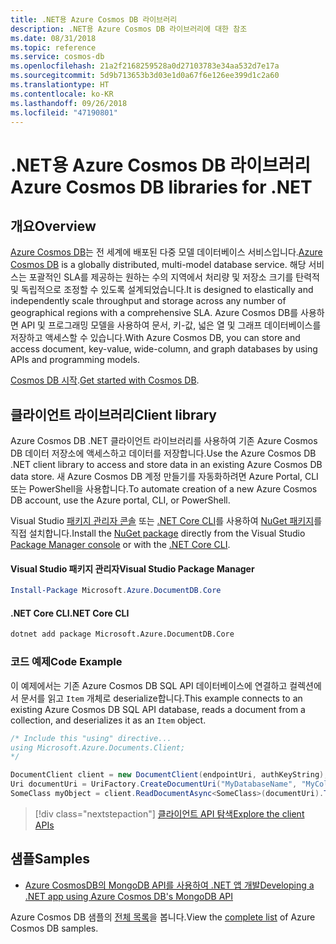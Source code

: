 ```yaml
---
title: .NET용 Azure Cosmos DB 라이브러리
description: .NET용 Azure Cosmos DB 라이브러리에 대한 참조
ms.date: 08/31/2018
ms.topic: reference
ms.service: cosmos-db
ms.openlocfilehash: 21a2f2168259528a0d27103783e34aa532d7e17a
ms.sourcegitcommit: 5d9b713653b3d03e1d0a67f6e126ee399d1c2a60
ms.translationtype: HT
ms.contentlocale: ko-KR
ms.lasthandoff: 09/26/2018
ms.locfileid: "47190801"
---
```

# <a name="azure-cosmos-db-libraries-for-net"></a><span data-ttu-id="a6cfb-103">.NET용 Azure Cosmos DB 라이브러리</span><span class="sxs-lookup"><span data-stu-id="a6cfb-103">Azure Cosmos DB libraries for .NET</span></span>

## <a name="overview"></a><span data-ttu-id="a6cfb-104">개요</span><span class="sxs-lookup"><span data-stu-id="a6cfb-104">Overview</span></span>

<span data-ttu-id="a6cfb-105">[Azure Cosmos DB](https://docs.microsoft.com/azure/cosmos-db/introduction)는 전 세계에 배포된 다중 모델 데이터베이스 서비스입니다.</span><span class="sxs-lookup"><span data-stu-id="a6cfb-105">[Azure Cosmos DB](https://docs.microsoft.com/azure/cosmos-db/introduction) is a globally distributed, multi-model database service.</span></span> <span data-ttu-id="a6cfb-106">해당 서비스는 포괄적인 SLA를 제공하는 원하는 수의 지역에서 처리량 및 저장소 크기를 탄력적 및 독립적으로 조정할 수 있도록 설계되었습니다.</span><span class="sxs-lookup"><span data-stu-id="a6cfb-106">It is designed to elastically and independently scale throughput and storage across any number of geographical regions with a comprehensive SLA.</span></span> <span data-ttu-id="a6cfb-107">Azure Cosmos DB를 사용하면 API 및 프로그래밍 모델을 사용하여 문서, 키-값, 넓은 열 및 그래프 데이터베이스를 저장하고 액세스할 수 있습니다.</span><span class="sxs-lookup"><span data-stu-id="a6cfb-107">With Azure Cosmos DB, you can store and access document, key-value, wide-column, and graph databases by using APIs and programming models.</span></span> 

<span data-ttu-id="a6cfb-108">[Cosmos DB 시작](https://docs.microsoft.com/azure/cosmos-db/create-sql-api-dotnet).</span><span class="sxs-lookup"><span data-stu-id="a6cfb-108">[Get started with Cosmos DB](https://docs.microsoft.com/azure/cosmos-db/create-sql-api-dotnet).</span></span>

## <a name="client-library"></a><span data-ttu-id="a6cfb-109">클라이언트 라이브러리</span><span class="sxs-lookup"><span data-stu-id="a6cfb-109">Client library</span></span>

<span data-ttu-id="a6cfb-110">Azure Cosmos DB .NET 클라이언트 라이브러리를 사용하여 기존 Azure Cosmos DB 데이터 저장소에 액세스하고 데이터를 저장합니다.</span><span class="sxs-lookup"><span data-stu-id="a6cfb-110">Use the Azure Cosmos DB .NET client library to access and store data in an existing Azure Cosmos DB data store.</span></span> <span data-ttu-id="a6cfb-111">새 Azure Cosmos DB 계정 만들기를 자동화하려면 Azure Portal, CLI 또는 PowerShell을 사용합니다.</span><span class="sxs-lookup"><span data-stu-id="a6cfb-111">To automate creation of a new Azure Cosmos DB account, use the Azure portal, CLI, or PowerShell.</span></span>

<span data-ttu-id="a6cfb-112">Visual Studio [패키지 관리자 콘솔][PackageManager] 또는 [.NET Core CLI][DotNetCLI]를 사용하여 [NuGet 패키지](https://www.nuget.org/packages/Microsoft.Azure.DocumentDB.Core)를 직접 설치합니다.</span><span class="sxs-lookup"><span data-stu-id="a6cfb-112">Install the [NuGet package](https://www.nuget.org/packages/Microsoft.Azure.DocumentDB.Core) directly from the Visual Studio [Package Manager console][PackageManager] or with the [.NET Core CLI][DotNetCLI].</span></span>

#### <a name="visual-studio-package-manager"></a><span data-ttu-id="a6cfb-113">Visual Studio 패키지 관리자</span><span class="sxs-lookup"><span data-stu-id="a6cfb-113">Visual Studio Package Manager</span></span>

```powershell
Install-Package Microsoft.Azure.DocumentDB.Core
```

#### <a name="net-core-cli"></a><span data-ttu-id="a6cfb-114">.NET Core CLI</span><span class="sxs-lookup"><span data-stu-id="a6cfb-114">.NET Core CLI</span></span>

```bash
dotnet add package Microsoft.Azure.DocumentDB.Core
```

### <a name="code-example"></a><span data-ttu-id="a6cfb-115">코드 예제</span><span class="sxs-lookup"><span data-stu-id="a6cfb-115">Code Example</span></span>

<span data-ttu-id="a6cfb-116">이 예제에서는 기존 Azure Cosmos DB SQL API 데이터베이스에 연결하고 컬렉션에서 문서를 읽고 `Item` 개체로 deserialize합니다.</span><span class="sxs-lookup"><span data-stu-id="a6cfb-116">This example connects to an existing Azure Cosmos DB SQL API database, reads a document from a collection, and deserializes it as an `Item` object.</span></span>   

```csharp
/* Include this "using" directive...
using Microsoft.Azure.Documents.Client;
*/

DocumentClient client = new DocumentClient(endpointUri, authKeyString);
Uri documentUri = UriFactory.CreateDocumentUri("MyDatabaseName", "MyCollectionName", "DocumentId");
SomeClass myObject = client.ReadDocumentAsync<SomeClass>(documentUri).ToString();
```

> [!div class="nextstepaction"]
> [<span data-ttu-id="a6cfb-117">클라이언트 API 탐색</span><span class="sxs-lookup"><span data-stu-id="a6cfb-117">Explore the client APIs</span></span>](/dotnet/api/overview/azure/cosmosdb/client)

## <a name="samples"></a><span data-ttu-id="a6cfb-118">샘플</span><span class="sxs-lookup"><span data-stu-id="a6cfb-118">Samples</span></span>

* [<span data-ttu-id="a6cfb-119">Azure CosmosDB의 MongoDB API를 사용하여 .NET 앱 개발</span><span class="sxs-lookup"><span data-stu-id="a6cfb-119">Developing a .NET app using Azure Cosmos DB's MongoDB API</span></span>](https://azure.microsoft.com/resources/samples/azure-cosmos-db-mongodb-dotnet-getting-started/)

<span data-ttu-id="a6cfb-120">Azure Cosmos DB 샘플의 [전체 목록](https://azure.microsoft.com/resources/samples/?platform=dotnet&term=cosmosdb)을 봅니다.</span><span class="sxs-lookup"><span data-stu-id="a6cfb-120">View the [complete list](https://azure.microsoft.com/resources/samples/?platform=dotnet&term=cosmosdb) of Azure Cosmos DB samples.</span></span>

[PackageManager]: https://docs.microsoft.com/nuget/tools/package-manager-console
[DotNetCLI]: https://docs.microsoft.com/dotnet/core/tools/dotnet-add-package
